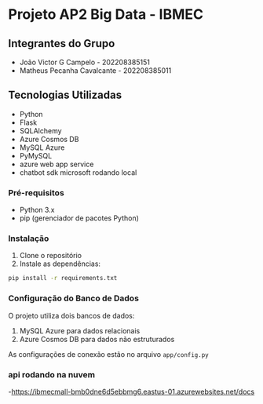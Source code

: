 

# Projeto AP2 Big Data - IBMEC

## Integrantes do Grupo
- João Victor G Campelo - 202208385151
- Matheus Pecanha Cavalcante - 202208385011


## Tecnologias Utilizadas
- Python
- Flask
- SQLAlchemy
- Azure Cosmos DB
- MySQL Azure
- PyMySQL
- azure web app service
- chatbot sdk microsoft rodando local

### Pré-requisitos
- Python 3.x
- pip (gerenciador de pacotes Python)

### Instalação
1. Clone o repositório
2. Instale as dependências:
```bash
pip install -r requirements.txt
```

### Configuração do Banco de Dados
O projeto utiliza dois bancos de dados:
1. MySQL Azure para dados relacionais
2. Azure Cosmos DB para dados não estruturados

As configurações de conexão estão no arquivo `app/config.py`



### api rodando na nuvem 
-https://ibmecmall-bmb0dne6d5ebbmg6.eastus-01.azurewebsites.net/docs
```



